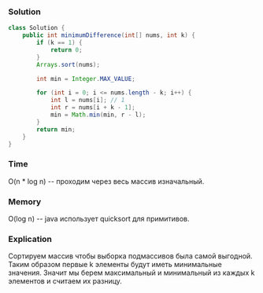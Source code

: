 ### Solution
```java
class Solution {
    public int minimumDifference(int[] nums, int k) {
        if (k == 1) {
            return 0;
        }
        Arrays.sort(nums);

        int min = Integer.MAX_VALUE;

        for (int i = 0; i <= nums.length - k; i++) {
            int l = nums[i]; // 1
            int r = nums[i + k - 1];
            min = Math.min(min, r - l);
        }
        return min;
    }
}
```
### Time
O(n * log n) -- проходим через весь массив изначальный.
### Memory
O(log n) -- java использует quicksort для примитивов.
### Explication
Сортируем массив чтобы выборка подмассивов была самой выгодной.
Таким образом первые k элементы будут иметь минимальные значения.
Значит мы берем максимальный и минимальный из каждых k элементов и считаем их разницу.
